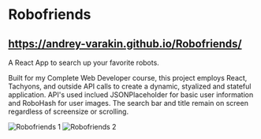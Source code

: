 # Robofriends

## https://andrey-varakin.github.io/Robofriends/

A React App to search up your favorite robots. 

Built for my Complete Web Developer course, this project employs React, Tachyons, and outside API calls to create a dynamic, styalized and stateful application. API's used inclued JSONPlaceholder for basic user information and RoboHash for user images. The search bar and title remain on screen regardless of screensize or scrolling. 

![Robofriends 1](https://user-images.githubusercontent.com/33736955/131555805-5fa50d76-e999-457e-81ac-b550687b3495.JPG)
![Robofriends 2](https://user-images.githubusercontent.com/33736955/131555808-72ccf696-9b4a-4527-b80f-472bd16f42d4.JPG)
